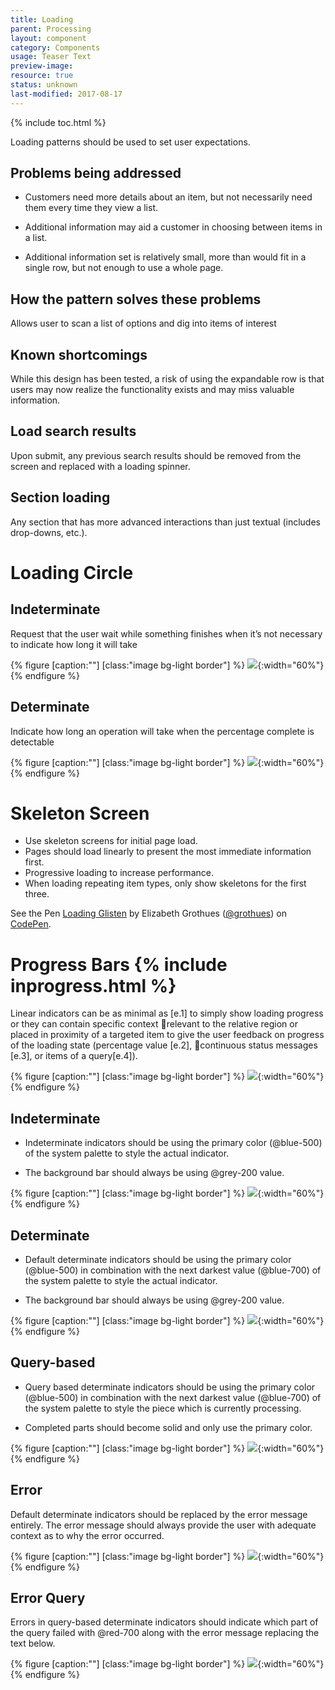 ```yaml
---
title: Loading
parent: Processing
layout: component
category: Components
usage: Teaser Text
preview-image:
resource: true
status: unknown
last-modified: 2017-08-17
---
```


{% include toc.html %}

Loading patterns should be used to set user expectations.

## Problems being addressed

-   Customers need more details about an item, but not necessarily need them
  every time they view a list.

-   Additional information may aid a customer in choosing between items in a
  list.

-   Additional information set is relatively small, more than would fit in a
  single row, but not enough to use a whole page.

## How the pattern solves these problems

Allows user to scan a list of options and dig into items of interest

## Known shortcomings

While this design has been tested, a risk of using the expandable row is that
users may now realize the functionality exists and may miss valuable
information.

## Load search results

Upon submit, any previous search results should be removed from the screen and
replaced with a loading spinner.

## Section loading

Any section that has more advanced interactions than just textual (includes
drop-downs, etc.).

# Loading Circle

## Indeterminate

Request that the user wait while something finishes when it’s not necessary to
indicate how long it will take

{% figure [caption:""] [class:"image bg-light border"] %}
![]({{site.cdn_url}}/img/components/loading-circle-indeterminate.svg){:width="60%"}
{% endfigure %}

## Determinate

Indicate how long an operation will take when the percentage complete is
detectable

{% figure [caption:""] [class:"image bg-light border"] %}
![]({{site.cdn_url}}/img/components/loading-circle-determinate.svg){:width="60%"}
{% endfigure %}

# Skeleton Screen

- Use skeleton screens for initial page load.
- Pages should load linearly to present the most immediate information first.
- Progressive loading to increase performance.
- When loading repeating item types, only show skeletons for the first three.

<p data-height="265" data-theme-id="0" data-slug-hash="ZpqxoP" data-default-tab="result" data-user="grothues" data-embed-version="2" data-pen-title="Loading Glisten" class="codepen">See the Pen <a href="https://codepen.io/grothues/pen/ZpqxoP/">Loading Glisten</a> by Elizabeth Grothues (<a href="http://codepen.io/grothues">@grothues</a>) on <a href="http://codepen.io">CodePen</a>.</p>
<script async src="https://production-assets.codepen.io/assets/embed/ei.js"></script>

# Progress Bars {% include inprogress.html %}

Linear indicators can be as minimal as [e.1] to simply show loading progress or
they can contain specific context relevant to the relative region or placed in
proximity of a targeted item to give the user feedback on progress of the loading state (percentage value [e.2], continuous status messages [e.3], or items of a query[e.4]).</p>

{% figure [caption:""] [class:"image bg-light border"] %}
![]({{site.cdn_url}}/img/components/loading-linear.svg){:width="60%"}
{% endfigure %}

## Indeterminate

-   Indeterminate indicators should be using the primary color (@blue-500) of
  the system palette to style the actual indicator.

-   The background bar should always be using @grey-200 value.

{% figure [caption:""] [class:"image bg-light border"] %}
![]({{site.cdn_url}}/img/components/loading-linear-indeterminate.svg){:width="60%"}
{% endfigure %}

## Determinate

-   Default determinate indicators should be using the primary color
  (@blue-500) in combination with the next darkest value (@blue-700) of the
  system palette to style the actual indicator.

-   The background bar should always be using @grey-200 value.

{% figure [caption:""] [class:"image bg-light border"] %}
![]({{site.cdn_url}}/img/components/loading-linear-determinate.svg){:width="60%"}
{% endfigure %}

## Query-based
-   Query based determinate indicators should be using the primary color
  (@blue-500) in combination with the next darkest value (@blue-700) of the
  system palette to style the piece which is currently processing.

-   Completed parts should become solid and only use the primary color.

{% figure [caption:""] [class:"image bg-light border"] %}
![]({{site.cdn_url}}/img/components/loading-linear-determinate.svg){:width="60%"}
{% endfigure %}

## Error

Default determinate indicators should be replaced by the error message
entirely. The error message should always provide the user with adequate
context as to why the error occurred.

{% figure [caption:""] [class:"image bg-light border"] %}
![]({{site.cdn_url}}/img/components/loading-linear-error.svg){:width="60%"}
{% endfigure %}

## Error Query

Errors in query-based determinate indicators should indicate which part of the
query failed with @red-700 along with the error message replacing the text
below.

{% figure [caption:""] [class:"image bg-light border"] %}
![]({{site.cdn_url}}/img/components/loading-linear-error-query.svg){:width="60%"}
{% endfigure %}
